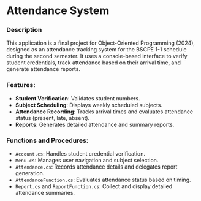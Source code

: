# Attendance System

### Description

This application is a final project for Object-Oriented Programming (2024), designed as an attendance tracking system for the BSCPE 1-1 schedule during the second semester. It uses a console-based interface to verify student credentials, track attendance based on their arrival time, and generate attendance reports.

### Features:

- **Student Verification**: Validates student numbers.
- **Subject Scheduling**: Displays weekly scheduled subjects.
- **Attendance Recording**: Tracks arrival times and evaluates attendance status (present, late, absent).
- **Reports**: Generates detailed attendance and summary reports.

### Functions and Procedures:

- `Account.cs`: Handles student credential verification.
- `Menu.cs`: Manages user navigation and subject selection.
- `Attendance.cs`: Records attendance details and delegates report generation.
- `AttendanceFunction.cs`: Evaluates attendance status based on timing.
- `Report.cs` and `ReportFunction.cs`: Collect and display detailed attendance summaries.